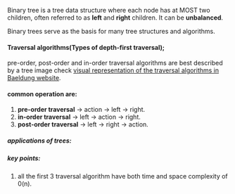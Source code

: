Binary tree is a tree data structure where each node has at MOST two children, often referred to as **left** and **right** children. It can be **unbalanced**.

Binary trees serve as the basis for many tree structures and algorithms.

#### Traversal algorithms(Types of depth-first traversal);
 pre-order, post-order and in-order traversal algorithms are best described by a tree image check [visual representation of the traversal algorithms in Baeldung website](https://www.baeldung.com/cs/depth-first-traversal-methods).

#### common operation are:
1. **pre-order traversal** -> action → left → right. 
2. **in-order traversal** -> left → action → right. 
3. **post-order traversal** -> left → right → action.
   

##### applications of trees:


##### key points:
1. all the first 3 traversal algorithm have both time and space complexity of 0(n).
